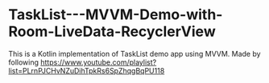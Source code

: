 # TaskList---MVVM-Demo-with-Room-LiveData-RecyclerView

This is a Kotlin implementation of TaskList demo app using MVVM.
Made by following https://www.youtube.com/playlist?list=PLrnPJCHvNZuDihTpkRs6SpZhqgBqPU118

